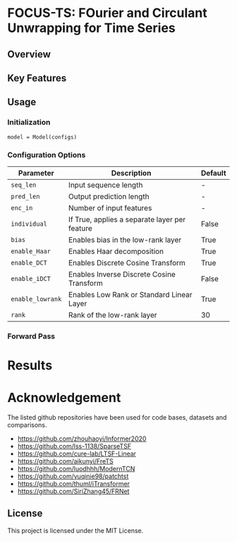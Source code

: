 # FOCUS-TS: FOurier and Circulant Unwrapping for Time Series  

## Overview




## Key Features


## Usage

### Initialization

```
model = Model(configs)
```
### Configuration Options
| Parameter       | Description                                    | Default |
|---------------|--------------------------------|---------|
| `seq_len`     | Input sequence length                         | -       |
| `pred_len`    | Output prediction length                      | -       |
| `enc_in`    | Number of input features                      | -       |
| `individual`  | If True, applies a separate layer per feature | False   |
| `bias`        | Enables bias in the low-rank layer            | True    |
| `enable_Haar` | Enables Haar decomposition                    | True    |
| `enable_DCT`  | Enables Discrete Cosine Transform             | True    |
| `enable_iDCT`  | Enables Inverse Discrete Cosine Transform    | False    |
| `enable_lowrank`  | Enables Low Rank or Standard Linear Layer    | True    |
| `rank`        | Rank of the low-rank layer                    | 30      |

### Forward Pass


# Results




# Acknowledgement
The listed github repositories have been used for code bases, datasets and comparisons.

- https://github.com/zhouhaoyi/Informer2020
- https://github.com/lss-1138/SparseTSF
- https://github.com/cure-lab/LTSF-Linear
- https://github.com/aikunyi/FreTS
- https://github.com/luodhhh/ModernTCN
- https://github.com/yuqinie98/patchtst
- https://github.com/thuml/iTransformer
- https://github.com/SiriZhang45/FRNet


## License
This project is licensed under the MIT License.
